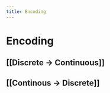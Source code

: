 ```yaml
---
title: Encoding
---
```


# Encoding

## [[Discrete -> Continuous]]

## [[Continous -> Discrete]]


























































